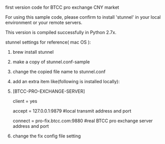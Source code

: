 first version code for BTCC pro exchange CNY market

For using this sample code, please confirm to install 'stunnel' in your local environment or your remote servers.

This version is compiled successfully in Python 2.7x.

stunnel settings for reference( mac OS ):

1. brew install stunnel
2. make a copy of stunnel.conf-sample
3. change the copied file name to stunnel.conf
4. add an extra item like(following is installed locally):
5. 
   [BTCC-PRO-EXCHANGE-SERVER] 

   client = yes 
   
   accept = 127.0.0.1:9879 #local transmit address and port 
   
   connect = pro-fix.btcc.com:9880 #real BTCC pro exchange server address and port

5. change the fix config file setting
